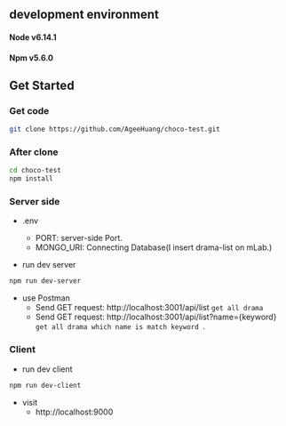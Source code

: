 

## development environment
#### Node v6.14.1
#### Npm v5.6.0

## Get Started
### Get code
```bash
git clone https://github.com/AgeeHuang/choco-test.git
```

### After clone
```bash
cd choco-test
npm install
```

### Server side
- .env
    -	PORT: server-side Port.
    -	MONGO_URI: Connecting Database(I insert drama-list on mLab.)

- run dev server
```bash
npm run dev-server
```

- use Postman
    -	Send GET request: http://localhost:3001/api/list `get all drama`
    -	Send GET request: http://localhost:3001/api/list?name={keyword} `get all drama which name is match keyword `.

### Client
- run dev client
```bash
npm run dev-client
```
- visit
    -	http://localhost:9000





